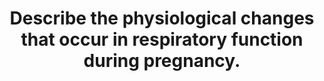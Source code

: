---
title: "Describe the physiological changes that occur in respiratory function during pregnancy."
entityType: SAQ
exam: PEX
college: ANZCA
year: 2001
sitting: B
question: 4
passRate: 60
EC_expectedDomains:
- "Key points expected included changes to the various lung volumes, pattern of respiration, minute ventilation, and the resultant arterial blood gases."
EC_extraCredit:
- "Additional marks were gained for outlining the various anatomical changes that occur, explaining the physiological implications, and outlining the changes to oxygen flux. Demonstrating understanding of the ramifications of the various changes enhanced answers. For example the reduction in FRC (and therefore the lung O2 stores), coupled with the increased O2 utilization, increases the rapidity of onset of hypoxaemia. Also the arterial gas tension changes enhance placental gas transfer to the benefit of the foetus. A number of candidates wrote in some detail on the clinical anaesthetic implications of the airway and ventilatory changes. This only gained additional marks where clear understanding of the underlying physiology was demonstrated."
EC_errorsCommon:
- "Common misconceptions included tidal volume decreasing or remaining unchanged, significant rises in ventilatory rate, elevation of PaCO2, reduction of PaO2, increased shunt, and significant reduction in vital capacity."
resources:
- "Nunn’s Applied Respiratory Physiology 5th edition Chapter 13"
- "Anaesthesia. Miller R. D (ed). 5th edition Chapter 57."
---